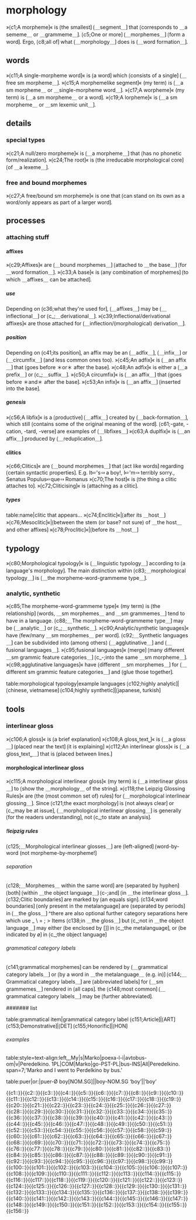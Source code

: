
# morphology

»⟮c1;A morpheme⟯« is ⟮the smallest⟯ ⟮＿segment＿⟯ that ⟮corresponds to ＿a sememe＿ or ＿grammeme＿⟯.
⟮c5;One or more⟯ ⟮＿morphemes＿⟯ ⟮form a word⟯.
Ergo, ⟮c8;all of⟯ what ⟮＿morphology＿⟯ does is ⟮＿word formation＿⟯.

## words

»⟮c11;A single-morpheme word⟯« is ⟮a word⟯ which ⟮consists of a single⟯ ⟮＿free sm morpheme＿⟯.
»⟮c15;A morphemelike segment⟯« (my term) is ⟮＿a sm morpheme＿ or ＿single-morpheme word＿⟯.
»⟮c17;A worpheme⟯« (my term) is ⟮＿a sm morpheme＿ or a word⟯.
»⟮c19;A lorpheme⟯« is ⟮＿a sm morpheme＿ or ＿sm lexemic unit＿⟯.

## details

### special types

»⟮c21;A null/zero morpheme⟯« is ⟮＿a morpheme＿⟯ that ⟮has no phonetic form/realization⟯.
»⟮c24;The root⟯« is ⟮the irreducable morphological core⟯ ⟮of ＿a lexeme＿⟯.

### free and bound morphemes

»⟮c27;A free/bound sm morpheme⟯« is one that ⟮can stand on its own as a word/only appears as part of a larger word⟯.

## processes

### attaching stuff

#### affixes

»⟮c29;Affixes⟯« are ⟮＿bound morphemes＿⟯ ⟮attached to ＿the base＿⟯ ⟮for ＿word formation＿⟯.
»⟮c33;A base⟯« is ⟮any combination of morphemes⟯ ⟮to which ＿affixes＿ can be attached⟯.

##### use

Depending on ⟮c36;what they're used for⟯, ⟮＿affixes＿⟯ may be ⟮＿inflectional＿⟯ or ⟮c_;＿derivational＿⟯.
»⟮c39;Inflectional/derivational affixes⟯« are those attached for ⟮＿inflection/(morphological) derivation＿⟯.

##### position

Depending on ⟮c41;its position⟯, an affix may be an ⟮＿adfix＿⟯, ⟮＿infix＿⟯ or ⟮＿circumfix＿⟯ (and less common ones too).
»⟮c45;An adfix⟯« is ⟮＿an affix＿⟯ that ⟮goes before ＊or＊ after the base⟯.
»⟮c48;An adfix⟯« is either a ⟮＿a prefix＿⟯ or ⟮c_;＿suffix＿⟯.
»⟮c50;A circumfix⟯« is ⟮＿an affix＿⟯ that ⟮goes before ＊and＊ after the base⟯.
»⟮c53;An infix⟯« is ⟮＿an affix＿⟯ ⟮inserted into the base⟯.

##### genesis

»⟮c56;A libfix⟯« is a ⟮productive⟯ ⟮＿affix＿⟯ created by ⟮＿back-formation＿⟯, which still ⟮contains some of the original meaning of the word⟯.
⟮c61;-gate, -cation, -tard, -verse⟯ are examples of ⟮＿libfixes＿⟯
»⟮c63;A duplfix⟯« is ⟮＿an affix＿⟯ produced by ⟮＿reduplication＿⟯.

#### clitics

»⟮c66;Clitics⟯« are ⟮＿bound morphemes＿⟯ that ⟮act like words⟯ regarding ⟮certain syntactic properties⟯.
E.g. It☞'s☜ a boy!, I☞'m☜ terribly sorry., Senatus Populus☞que☜ Romanus
»⟮c70;The host⟯« is ⟮the thing a clitic attaches to⟯.
»⟮c72;Cliticising⟯« is ⟮attaching as a clitic⟯.

##### types

table:name|clitic that appears...
»⟮c74;Enclitic⟯«|⟮after its ＿host＿⟯
»⟮c76;Mesoclitic⟯«|⟮between the stem (or base? not sure) of ＿the host＿ and other affixes⟯
»⟮c78;Proclitic⟯«|⟮before its ＿host＿⟯

## typology

»⟮c80;Morphological typology⟯« is ⟮＿linguistic typology＿⟯ according to ⟮a language's morphology⟯.
The main distinction within ⟮c83;＿morphological typology＿⟯ is ⟮＿the morpheme-word-grammeme type＿⟯.

### analytic, synthetic

»⟮c85;The morpheme-word-grammeme type⟯« (my term) is ⟮the relationship⟯ ⟮words, ＿sm morphemes＿ and ＿sm grammemes＿⟯ tend to have in a language.
⟮c88;＿The morpheme-word-grammeme type＿⟯ may be ⟮＿analytic＿⟯ or ⟮c_;＿synthetic＿⟯.
»⟮c90;Analytic/synthetic languages⟯« have ⟮few/many ＿sm morphemes＿ per word⟯.
⟮c92;＿Synthetic languages＿⟯ can be subdivided into (among others) ⟮＿agglutinative＿⟯ and ⟮＿fusional languages＿⟯.
»⟮c95;fusional languages⟯« ⟮merge⟯ ⟮many different ＿sm grammic feature categories＿⟯ ⟮c_-;into the same ＿sm morpheme＿⟯.
»⟮c98;agglutinative languages⟯« have ⟮different ＿sm morphemes＿⟯ for ⟮＿different sm grammic feature categories＿⟯ and ⟮glue those together⟯.


table:morphological typology|example languages
⟮c102;highly analytic⟯|⟮chinese, vietnamese⟯
⟮c104;highly synthetic⟯|⟮japanese, turkish⟯

## tools

### interlinear gloss

»⟮c106;A gloss⟯« is ⟮a brief explanation⟯
»⟮c108;A gloss⎵text⎵⟯« is ⟮＿a gloss＿⟯ ⟮placed near the text⟯ ⟮it is explaining⟯
»⟮c112;An interlinear gloss⟯« is ⟮＿a gloss⎵text⎵＿⟯ that is ⟮placed between lines.⟯

#### morphological interlinear gloss

»⟮c115;A morphological interlinear gloss⟯« (my term) is ⟮＿a interlinear gloss＿⟯ to ⟮show the ＿morphology＿ of the string⟯.
»⟮c118;the Leipzig Glossing Rules⟯« are ⟮the (most common set of) rules⟯ for ⟮＿morphological interlinear glossing＿⟯.
Since ⟮c121;the exact morphology⟯ is ⟮not always clear⟯ or ⟮c_;may be at issue⟯, ⟮＿morphological interlinear glossing＿⟯ is generally ⟮for the readers understanding⟯, not ⟮c_;to state an analysis⟯.

##### !leipzig rules

⟮c125;＿Morphological interlinear glosses＿⟯ are ⟮left-aligned⟯ ⟮word-by-word (not morpheme-by-morpheme!⟯

###### separation

⟮c128;＿Morphemes＿ within the same word⟯ are ⟮separated by hyphen⟯ ⟮both⟯ ⟮within ＿the object language＿⟯ ⟮c-;and⟯ ⟮in ＿the interlinear gloss＿⟯.
⟮c132;Clitic boundaries⟯ are marked by ⟮an equals sign⟯.
⟮c134;word boundaries⟯ ⟮only present in the metalanguage⟯ are ⟮separated by periods⟯ in ⟮＿the gloss＿⟯
^there are also optional further category separations here which use _ \ = ; &gt;
Items ⟮c138;in ＿the gloss＿⟯ but ⟮c_;not in ＿the object language＿⟯ may either ⟮be enclosed by []⟯ in ⟮c_;the metalanguage⟯, or ⟮be indicated by ø⟯ in ⟮c_;the object language⟯

###### grammatical category labels

⟮c141;grammatical morphemes⟯ can be rendered by ⟮＿grammatical category labels＿⟯ or ⟮by a word in ＿the metalanguage＿ (e.g. in)⟯ 
⟮c144;＿Grammatical category labels＿⟯ are ⟮abbreviated labels⟯ for ⟮＿sm grammemes＿⟯ rendered in ⟮all caps⟯.
the ⟮c148;most common⟯ ⟮＿grammatical category labels＿⟯ may be ⟮further abbreviated⟯.

####### list

table:grammatical item|grammatical category label
⟮c151;Article⟯|⟮ART⟯
⟮c153;Demonstrative⟯|⟮DET⟯
⟮c155;Honorific⟯|⟮HON⟯

###### examples

table:style=text-align:left,,,My|s|Marko|poexa-l-i|avtobus-om|v|Peredelkino.
1PL|COM|Marko|go-PST-PL|bus-INS|All|Peredelkino.
span=7;'Marko and I went to Perdelkino by bus.'


table:puer|or:|puer-Ø
boy[NOM.SG]||boy-NOM.SG
‘boy’||‘boy’

<span class='cloze-dump'>{{c1::}}{{c2::}}{{c3::}}{{c4::}}{{c5::}}{{c6::}}{{c7::}}{{c8::}}{{c9::}}{{c10::}}{{c11::}}{{c12::}}{{c13::}}{{c14::}}{{c15::}}{{c16::}}{{c17::}}{{c18::}}{{c19::}}{{c20::}}{{c21::}}{{c22::}}{{c23::}}{{c24::}}{{c25::}}{{c26::}}{{c27::}}{{c28::}}{{c29::}}{{c30::}}{{c31::}}{{c32::}}{{c33::}}{{c34::}}{{c35::}}{{c36::}}{{c37::}}{{c38::}}{{c39::}}{{c40::}}{{c41::}}{{c42::}}{{c43::}}{{c44::}}{{c45::}}{{c46::}}{{c47::}}{{c48::}}{{c49::}}{{c50::}}{{c51::}}{{c52::}}{{c53::}}{{c54::}}{{c55::}}{{c56::}}{{c57::}}{{c58::}}{{c59::}}{{c60::}}{{c61::}}{{c62::}}{{c63::}}{{c64::}}{{c65::}}{{c66::}}{{c67::}}{{c68::}}{{c69::}}{{c70::}}{{c71::}}{{c72::}}{{c73::}}{{c74::}}{{c75::}}{{c76::}}{{c77::}}{{c78::}}{{c79::}}{{c80::}}{{c81::}}{{c82::}}{{c83::}}{{c84::}}{{c85::}}{{c86::}}{{c87::}}{{c88::}}{{c89::}}{{c90::}}{{c91::}}{{c92::}}{{c93::}}{{c94::}}{{c95::}}{{c96::}}{{c97::}}{{c98::}}{{c99::}}{{c100::}}{{c101::}}{{c102::}}{{c103::}}{{c104::}}{{c105::}}{{c106::}}{{c107::}}{{c108::}}{{c109::}}{{c110::}}{{c111::}}{{c112::}}{{c113::}}{{c114::}}{{c115::}}{{c116::}}{{c117::}}{{c118::}}{{c119::}}{{c120::}}{{c121::}}{{c122::}}{{c123::}}{{c124::}}{{c125::}}{{c126::}}{{c127::}}{{c128::}}{{c129::}}{{c130::}}{{c131::}}{{c132::}}{{c133::}}{{c134::}}{{c135::}}{{c136::}}{{c137::}}{{c138::}}{{c139::}}{{c140::}}{{c141::}}{{c142::}}{{c143::}}{{c144::}}{{c145::}}{{c146::}}{{c147::}}{{c148::}}{{c149::}}{{c150::}}{{c151::}}{{c152::}}{{c153::}}{{c154::}}{{c155::}}{{c156::}}</span>